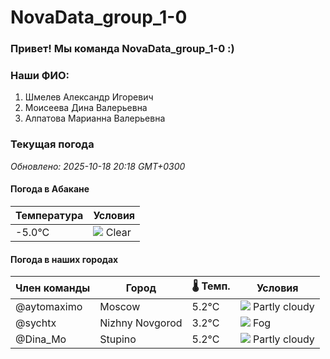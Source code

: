 # NovaData_group_1-0
### Привет! Мы команда NovaData_group_1-0 :)

### Наши ФИО:
1. Шмелев Александр Игоревич
2. Моисеева Дина Валерьевна
3. Алпатова Марианна Валерьевна

### Текущая погода
<!-- WEATHER:START -->
_Обновлено: 2025-10-18 20:18 GMT+0300_

#### Погода в Абакане

| Температура | Условия |
|-------------|----------|
| -5.0°C     | ![](https://cdn.weatherapi.com/weather/64x64/night/113.png) Clear |

#### Погода в наших городах

| Член команды  | Город               | 🌡️ Темп.  | Условия          |
|---------------|---------------------|-----------|--------------------|
| @aytomaximo    | Moscow              |    5.2°C | ![](https://cdn.weatherapi.com/weather/64x64/night/116.png) Partly cloudy |
| @sychtx        | Nizhny Novgorod     |    3.2°C | ![](https://cdn.weatherapi.com/weather/64x64/night/248.png) Fog          |
| @Dina_Mo       | Stupino             |    5.2°C | ![](https://cdn.weatherapi.com/weather/64x64/night/116.png) Partly cloudy |

<!-- WEATHER:END -->
